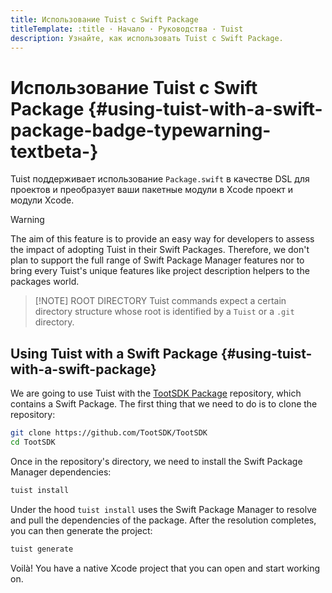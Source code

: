 ```yaml
---
title: Использование Tuist с Swift Package
titleTemplate: :title · Начало · Руководства · Тuist
description: Узнайте, как использовать Tuist с Swift Package.
---
```


# Использование Tuist с Swift Package <Badge type="warning" text="beta" /> {#using-tuist-with-a-swift-package-badge-typewarning-textbeta-}

Tuist поддерживает использование `Package.swift` в качестве DSL для проектов и преобразует ваши пакетные модули в Xcode проект и модули Xcode.

> [!WARNING]
> The aim of this feature is to provide an easy way for developers to assess the impact of adopting Tuist in their Swift Packages. Therefore, we don't plan to support the full range of Swift Package Manager features nor to bring every Tuist's unique features like <LocalizedLink href="/guides/develop/projects/code-sharing">project description helpers</LocalizedLink> to the packages world.

> [!NOTE] ROOT DIRECTORY
> Tuist commands expect a certain <LocalizedLink href="/guides/develop/projects/directory-structure#standard-tuist-projects">directory structure</LocalizedLink> whose root is identified by a `Tuist` or a `.git` directory.

## Using Tuist with a Swift Package {#using-tuist-with-a-swift-package}

We are going to use Tuist with the [TootSDK Package](https://github.com/TootSDK/TootSDK) repository, which contains a Swift Package. The first thing that we need to do is to clone the repository:

```bash
git clone https://github.com/TootSDK/TootSDK
cd TootSDK
```

Once in the repository's directory, we need to install the Swift Package Manager dependencies:

```bash
tuist install
```

Under the hood `tuist install` uses the Swift Package Manager to resolve and pull the dependencies of the package.
After the resolution completes, you can then generate the project:

```bash
tuist generate
```

Voilà! You have a native Xcode project that you can open and start working on.
